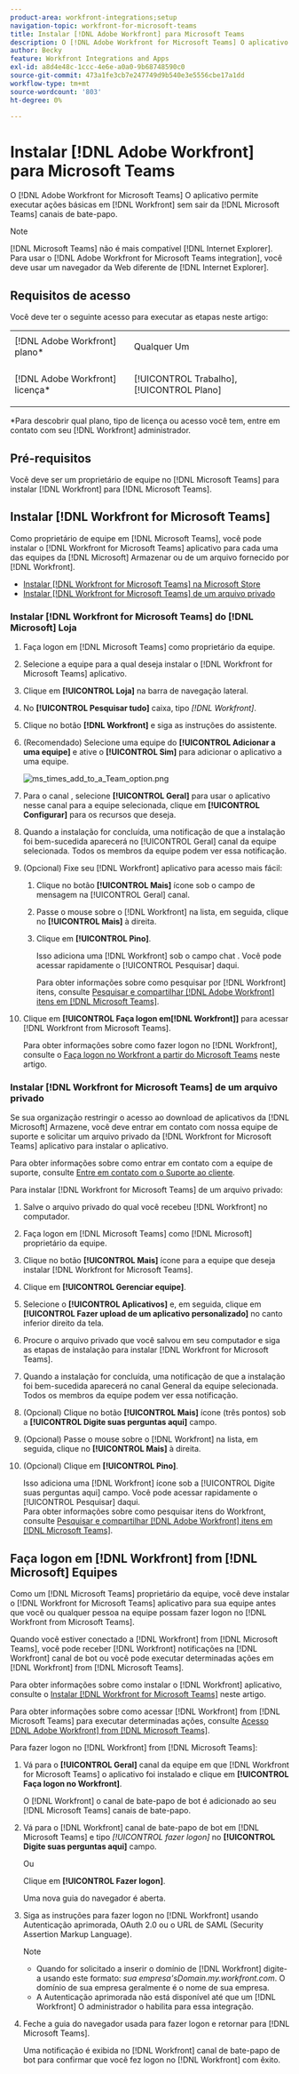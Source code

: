 ```yaml
---
product-area: workfront-integrations;setup
navigation-topic: workfront-for-microsoft-teams
title: Instalar [!DNL Adobe Workfront] para Microsoft Teams
description: O [!DNL Adobe Workfront for Microsoft Teams] O aplicativo permite executar ações básicas em [!DNL Workfront] sem sair da [!DNL Microsoft Teams] canais de bate-papo.
author: Becky
feature: Workfront Integrations and Apps
exl-id: a8d4e48c-1ccc-4e6e-a0a0-9b68748590c0
source-git-commit: 473a1fe3cb7e247749d9b540e3e5556cbe17a1dd
workflow-type: tm+mt
source-wordcount: '803'
ht-degree: 0%

---
```


# Instalar [!DNL Adobe Workfront] para Microsoft Teams

O [!DNL Adobe Workfront for Microsoft Teams] O aplicativo permite executar ações básicas em [!DNL Workfront] sem sair da [!DNL Microsoft Teams] canais de bate-papo.

>[!NOTE]
>
>[!DNL Microsoft Teams] não é mais compatível [!DNL Internet Explorer]. Para usar o [!DNL Adobe Workfront for Microsoft Teams integration], você deve usar um navegador da Web diferente de [!DNL Internet Explorer].


## Requisitos de acesso

Você deve ter o seguinte acesso para executar as etapas neste artigo:

<table style="table-layout:auto"> 
 <col> 
 <col> 
 <tbody> 
  <tr> 
   <td role="rowheader">[!DNL Adobe Workfront] plano*</td> 
   <td> <p>Qualquer Um</p> </td> 
  </tr> 
  <tr> 
   <td role="rowheader">[!DNL Adobe Workfront] licença*</td> 
   <td> <p>[!UICONTROL Trabalho], [!UICONTROL Plano]</p> </td> 
  </tr> 
 </tbody> 
</table>

&#42;Para descobrir qual plano, tipo de licença ou acesso você tem, entre em contato com seu [!DNL Workfront] administrador.

## Pré-requisitos

Você deve ser um proprietário de equipe no [!DNL Microsoft Teams] para instalar [!DNL Workfront] para [!DNL Microsoft Teams].

## Instalar [!DNL Workfront for Microsoft Teams]

Como proprietário de equipe em [!DNL Microsoft Teams], você pode instalar o [!DNL Workfront for Microsoft Teams] aplicativo para cada uma das equipes da [!DNL Microsoft] Armazenar ou de um arquivo fornecido por [!DNL Workfront].

* [Instalar [!DNL Workfront for Microsoft Teams] na Microsoft Store](#install-workfront-for-microsoft-teams-from-the-microsoft-store)
* [Instalar [!DNL Workfront for Microsoft Teams] de um arquivo privado](#install-workfront-for-microsoft-teams-from-a-private-file)

### Instalar [!DNL Workfront for Microsoft Teams] do [!DNL Microsoft] Loja

1. Faça logon em [!DNL Microsoft Teams] como proprietário da equipe.
1. Selecione a equipe para a qual deseja instalar o [!DNL Workfront for Microsoft Teams] aplicativo.
1. Clique em **[!UICONTROL Loja]** na barra de navegação lateral.

1. No **[!UICONTROL Pesquisar tudo]** caixa, tipo *[!DNL Workfront]*.

1. Clique no botão **[!DNL Workfront]** e siga as instruções do assistente.
1. (Recomendado) Selecione uma equipe do **[!UICONTROL Adicionar a uma equipe]** e ative o **[!UICONTROL Sim]** para adicionar o aplicativo a uma equipe.

   ![ms_times_add_to_a_Team_option.png](assets/ms-teams-add-to-a-team-option-350x122.png)

1. Para o canal , selecione **[!UICONTROL Geral]** para usar o aplicativo nesse canal para a equipe selecionada, clique em **[!UICONTROL Configurar]** para os recursos que deseja.

1. Quando a instalação for concluída, uma notificação de que a instalação foi bem-sucedida aparecerá no [!UICONTROL Geral] canal da equipe selecionada. Todos os membros da equipe podem ver essa notificação.
1. (Opcional) Fixe seu [!DNL Workfront] aplicativo para acesso mais fácil:

   1. Clique no botão **[!UICONTROL Mais]** ícone sob o campo de mensagem na [!UICONTROL Geral] canal.

   1. Passe o mouse sobre o [!DNL Workfront] na lista, em seguida, clique no **[!UICONTROL Mais]** à direita.

   1. Clique em **[!UICONTROL Pino]**.

      Isso adiciona uma [!DNL Workfront] sob o campo chat . Você pode acessar rapidamente o [!UICONTROL Pesquisar] daqui.

      Para obter informações sobre como pesquisar por [!DNL Workfront] itens, consulte [Pesquisar e compartilhar [!DNL Adobe Workfront] itens em [!DNL Microsoft Teams]](../../workfront-integrations-and-apps/using-workfront-with-microsoft-teams/search-for-and-share-wf-items-in-ms-teams.md).

1. Clique em **[!UICONTROL Faça logon em[!DNL Workfront]]** para acessar [!DNL Workfront from Microsoft Teams].

   Para obter informações sobre como fazer logon no [!DNL Workfront], consulte o [Faça logon no Workfront a partir do Microsoft Teams](#log-in-to-workfront-from-microsoft-teams) neste artigo.

### Instalar [!DNL Workfront for Microsoft Teams] de um arquivo privado

Se sua organização restringir o acesso ao download de aplicativos da [!DNL Microsoft] Armazene, você deve entrar em contato com nossa equipe de suporte e solicitar um arquivo privado da [!DNL Workfront for Microsoft Teams] aplicativo para instalar o aplicativo.

Para obter informações sobre como entrar em contato com a equipe de suporte, consulte [Entre em contato com o Suporte ao cliente](../../workfront-basics/tips-tricks-and-troubleshooting/contact-customer-support.md).

Para instalar [!DNL Workfront for Microsoft Teams] de um arquivo privado:

1. Salve o arquivo privado do qual você recebeu [!DNL Workfront] no computador.
1. Faça logon em [!DNL Microsoft Teams] como [!DNL Microsoft] proprietário da equipe.
1. Clique no botão **[!UICONTROL Mais]** ícone para a equipe que deseja instalar [!DNL Workfront for Microsoft Teams].

1. Clique em **[!UICONTROL Gerenciar equipe]**.
1. Selecione o **[!UICONTROL Aplicativos]** e, em seguida, clique em **[!UICONTROL Fazer upload de um aplicativo personalizado]** no canto inferior direito da tela.

1. Procure o arquivo privado que você salvou em seu computador e siga as etapas de instalação para instalar [!DNL Workfront for Microsoft Teams].
1. Quando a instalação for concluída, uma notificação de que a instalação foi bem-sucedida aparecerá no canal General da equipe selecionada. Todos os membros da equipe podem ver essa notificação.
1. (Opcional) Clique no botão **[!UICONTROL Mais]** ícone (três pontos) sob a **[!UICONTROL Digite suas perguntas aqui]** campo.

1. (Opcional) Passe o mouse sobre o [!DNL Workfront] na lista, em seguida, clique no **[!UICONTROL Mais]** à direita.

1. (Opcional) Clique em **[!UICONTROL Pino]**.

   Isso adiciona uma [!DNL Workfront] ícone sob a [!UICONTROL Digite suas perguntas aqui] campo. Você pode acessar rapidamente o [!UICONTROL Pesquisar] daqui.\
   Para obter informações sobre como pesquisar itens do Workfront, consulte [Pesquisar e compartilhar [!DNL Adobe Workfront] itens em [!DNL Microsoft Teams]](../../workfront-integrations-and-apps/using-workfront-with-microsoft-teams/search-for-and-share-wf-items-in-ms-teams.md).

## Faça logon em [!DNL Workfront] from [!DNL Microsoft] Equipes

Como um [!DNL Microsoft Teams] proprietário da equipe, você deve instalar o [!DNL Workfront for Microsoft Teams] aplicativo para sua equipe antes que você ou qualquer pessoa na equipe possam fazer logon no [!DNL Workfront from Microsoft Teams].

Quando você estiver conectado a [!DNL Workfront] from [!DNL Microsoft Teams], você pode receber [!DNL Workfront] notificações na [!DNL Workfront] canal de bot ou você pode executar determinadas ações em [!DNL Workfront] from [!DNL Microsoft Teams].

Para obter informações sobre como instalar o [!DNL Workfront] aplicativo, consulte o [Instalar [!DNL Workfront for Microsoft Teams]](#install-workfront-for-microsoft-teams) neste artigo.

Para obter informações sobre como acessar [!DNL Workfront] from [!DNL Microsoft Teams] para executar determinadas ações, consulte [Acesso [!DNL Adobe Workfront] from [!DNL Microsoft Teams]](../../workfront-integrations-and-apps/using-workfront-with-microsoft-teams/access-workfront-from-ms-teams.md).

Para fazer logon no [!DNL Workfront] from [!DNL Microsoft Teams]:

1. Vá para o **[!UICONTROL Geral]** canal da equipe em que [!DNL Workfront for Microsoft Teams] o aplicativo foi instalado e clique em **[!UICONTROL Faça logon no Workfront]**.

   O [!DNL Workfront] o canal de bate-papo de bot é adicionado ao seu [!DNL Microsoft Teams] canais de bate-papo.

1. Vá para o [!DNL Workfront] canal de bate-papo de bot em [!DNL Microsoft Teams] e tipo *[!UICONTROL fazer logon]* no **[!UICONTROL Digite suas perguntas aqui]** campo.

   Ou

   Clique em **[!UICONTROL Fazer logon]**.

   Uma nova guia do navegador é aberta.

1. Siga as instruções para fazer logon no [!DNL Workfront] usando Autenticação aprimorada, OAuth 2.0 ou o URL de SAML (Security Assertion Markup Language).

   >[!NOTE]
   >
   >* Quando for solicitado a inserir o domínio de [!DNL Workfront] digite-a usando este formato: *sua empresa&#39;sDomain.my.workfront.com*. O domínio de sua empresa geralmente é o nome de sua empresa.
   >* A Autenticação aprimorada não está disponível até que um [!DNL Workfront] O administrador o habilita para essa integração.



1. Feche a guia do navegador usada para fazer logon e retornar para [!DNL Microsoft Teams].

   Uma notificação é exibida no [!DNL Workfront] canal de bate-papo de bot para confirmar que você fez logon no [!DNL Workfront] com êxito.

